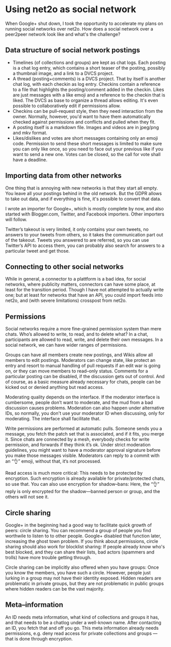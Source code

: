 # Using net2o as social network #

When Google+ shut down, I took the opportunity to accelerate my plans on
running social networks over net2o.  How does a social network over a
peer2peer network look like and what's the challenge?

## Data structure of social network postings ##

* Timelines (of collections and groups) are kept as chat logs.  Each posting
  is a chat log entry, which contains a short teaser of the posting, possibly
  a thumbnail image, and a link to a DVCS project.
* A thread (posting+comments) is a DVCS project.  That by itself is another
  chat log, with each checkin as log entry.  Checkins contain a reference to a
  file that highlights the posting/comment added in the checkin.  Likes are
  just messages with a like emoji and a reference to the checkin that is
  liked.  The DVCS as base to organize a thread allows editing.  It's even
  possible to collaboratively edit if permissions allow.
* Checkins can be pull–request style, then they need interaction from the
  owner.  Normally, however, you'd want to have them automatically checked
  against permissions and conflicts and pulled when they fit.
* A posting itself is a markdown file.  Images and videos are in jpeg/png and
  mkv format.
* Likes/dislikes and votes are short messages containing only an emoji code.
  Permission to send these short messages is limited to make sure you can only
  like once, so you need to face out your previous like if you want to send a
  new one.  Votes can be closed, so the call for vote shall have a deadline.

## Importing data from other networks ##

One thing that is annoying with new networks is that they start all empty.
You leave all your postings behind in the old network.  But the GDPR allows to
take out data, and if everything is fine, it's possible to convert that data.

I wrote an importer for Google+, which is mostly complete by now, and also
started with Blogger.com, Twitter, and Facebook importers.  Other importers
will follow.

Twitter’s takeout is very limited, it only contains your own tweets, no
answers to your tweets from others, so it takes the communication part out of
the takeout.  Tweets you answered to are referred, so you can use Twitter’s
API to access them, you can probably also search for answers to a particular
tweet and get those.

## Connecting to other social networks ##

While in general, a connector to a plattform is a bad idea, for social
networks, where publicity matters, connectors can have some place, at least
for the transition period.  Though I have not attempted to actually write one;
but at least for networks that have an API, you could import feeds into
net2o, and (with severe limitations) crosspost from net2o.

## Permissions ##

Social networks require a more fine–grained permission system than mere
chats.  Who’s allowed to write, to read, and to delete what?  In a chat,
participants are allowed to read, write, and delete their own messages.  In a
social network, we can have wider ranges of permissions.

Groups can have all members create new postings, and Wikis allow all members
to edit postings.  Moderators can change state, like protect an entry and
resort to manual handling of pull requests if an edit war is going on, or they
can move members to read–only status.  Comments for a particular posting can
be disabled, if the discussion gets out of control.  And of course, as a basic
measure already necessary for chats, people can be kicked out or denied
anything but read access.

Moderating quality depends on the interface.  If the moderator interface is
cumbersome, people don’t want to moderate, and the mud from a bad discussion
causes problems.  Moderation can also happen under alternative IDs, so
normally, you don't use your moderator ID when discussing, only for
moderating.  The interface shall facilitate that.

Write permissions are performed at automatic pulls.  Someone sends you a
message, you fetch the patch set that is associated, and if it fits, you merge
it.  Since chats are connected by a mesh, everybody checks for write
permission, and forwards if they think it’s ok.  Under strict moderation
guidelines, you might want to have a moderator approval signature before you
make those messages visible.  Moderators can reply to a commit with an “👌”
emoji, without that, it‘s not processed.

Read access is much more critical: This needs to be protected by encryption.
Such encryption is already available for private/protected chats, so use
that.  You can also use encryption for shadow–bans: Here, the “👌” reply is
only encrypted for the shadow—banned person or group, and the others will not
see it.

## Circle sharing ##

Google+ in the beginning had a good way to facilitate quick growth of peers:
circle sharing.  You can recommend a group of people you find worthwile to
listen to to other people.  Google+ disabled that function later, increasing
the ghost town problem.  If you think about permissions, circle sharing should
also work for blocklist sharing: If people already know who's best blocked,
and they can share their lists, bad actors (spammers and trolls) have more
trouble getting through.

Circle sharing can be implicitly also offered when you have groups: Once you
know the members, you have such a circle.  However, people just lurking in a
group may not have their identity exposed.  Hidden readers are problematic in
private groups, but they are not problematic in public groups where hidden
readers can be the vast majority.

## Meta–information ##

An ID needs meta information, what kind of collections and groups it has, and
that needs to be a chatlog under a well-known name.  After contacting an ID,
you fetch that and off you go.  This meta information already needs
permissions, e.g. deny read access for private collections and groups — that
is done through encryption.
